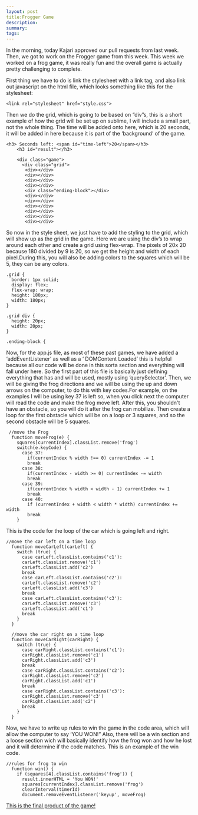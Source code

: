 ```yaml
---
layout: post
title:Frogger Game 
description: 
summary: 
tags:
---
```

In the morning, today Kajari approved our pull requests from last week. Then, we got to work on the Frogger game from this week. This week we worked on a frog game, it was really fun and the overall game is actually pretty challenging to complete. 
 
First thing we have to do is link the stylesheet with a link tag, and also link out javascript on the html file, which looks something like this for the stylesheet:
```
<link rel="stylesheet" href="style.css">
```
Then we do the grid, which is going to be based on “div”s, this is a short example of how the grid will be set up on sublime, I will include a small part, not the whole thing. The time will be added onto here, which is 20 seconds, it will be added in here because it is part of the ‘background’ of the game.
```
<h3> Seconds left: <span id="time-left">20</span></h3>
    <h3 id="result"></h3>

    <div class="game">
      <div class="grid">
       <div></div>
       <div></div>
       <div></div>
       <div></div>
       <div class="ending-block"></div>
       <div></div>
       <div></div>
       <div></div>
       <div></div>
       <div></div>
       <div></div>
```
So now in the style sheet, we just have to add the styling to the grid, which will show up as the grid in the game. Here we are using the div’s to wrap around each other and create a grid using flex-wrap. The pixels of 20x 20 because 180 divided by 9 is 20, so we get the height and width of each pixel.During this, you will also be adding colors to the squares which will be 5, they can be any colors.
```
.grid {
  border: 1px solid;
  display: flex;
  flex-wrap: wrap;
  height: 180px;
  width: 180px;
}

.grid div {
  height: 20px;
  width: 20px;
}

.ending-block {
```
Now, for the app.js file, as most of these past games, we have added a ‘addEventListener’ as well as a ‘ DOMContent Loaded’ this is helpful because all our code will be done in this sorta section and everything will fall under here. So the first part of this file is basically just defining everything that has and will be used, mostly using ‘querySelector’. Then, we will be giving the frog directions and we will be using the up and down arrows on the computer, to do this with key codes.For example, on the examples I will be using key 37 is left so, when you click next the computer will read the code and make the frog move left. After this, you shouldn't have an obstacle, so you will do it after the frog can mobilize. Then create a loop for the first obstacle which will be on a loop or 3 squares, and so the second obstacle will be 5 squares. 
```
 //move the Frog
  function moveFrog(e) {
    squares[currentIndex].classList.remove('frog')
    switch(e.keyCode) {
      case 37:
        if(currentIndex % width !== 0) currentIndex -= 1
        break
      case 38:
        if(currentIndex - width >= 0) currentIndex -= width
        break
      case 39:
        if(currentIndex % width < width - 1) currentIndex += 1
        break
      case 40:
        if (currentIndex + width < width * width) currentIndex += width
        break
    }
```
This is the code for the loop of the car which is going left and right.
```
//move the car left on a time loop
  function moveCarLeft(carLeft) {
    switch (true) {
      case carLeft.classList.contains('c1'):
      carLeft.classList.remove('c1')
      carLeft.classList.add('c2')
      break
      case carLeft.classList.contains('c2'):
      carLeft.classList.remove('c2')
      carLeft.classList.add('c3')
      break
      case carLeft.classList.contains('c3'):
      carLeft.classList.remove('c3')
      carLeft.classList.add('c1')
      break
    }
  }

  //move the car right on a time loop
  function moveCarRight(carRight) {
    switch (true) {
      case carRight.classList.contains('c1'):
      carRight.classList.remove('c1')
      carRight.classList.add('c3')
      break
      case carRight.classList.contains('c2'):
      carRight.classList.remove('c2')
      carRight.classList.add('c1')
      break
      case carRight.classList.contains('c3'):
      carRight.classList.remove('c3')
      carRight.classList.add('c2')
      break
    }
  }
```
Now, we have to write up rules to win the game in the code area, which will allow the computer to say ‘YOU WON!” Also, there will be a win section and a loose section wich will basically identify how the frog won and how he lost and it will determine if the code matches. This is an example of the win code.
```
//rules for frog to win
  function win() {
    if (squares[4].classList.contains('frog')) {
      result.innerHTML = 'You WON!'
      squares[currentIndex].classList.remove('frog')
      clearInterval(timerId)
      document.removeEventListener('keyup', moveFrog)
   ```
[This is the final product of the game!](https://celestem406.github.io/Frogger/) 